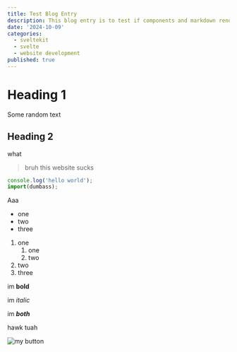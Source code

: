 ```yaml
---
title: Test Blog Entry
description: This blog entry is to test if components and markdown rendering are working corrently.
date: '2024-10-09'
categories:
  - sveltekit
  - svelte
  - website development
published: true
---
```


# Heading 1

Some random text

## Heading 2

what

> bruh this website sucks

```js
console.log('hello world');
import(dumbass);
```

Aaa

- one
- two
- three

1. one
   1. one
   2. two
2. two
3. three

im **bold**

im *italic*

im ***both***

hawk tuah

![my button](/assets/img/button.png)